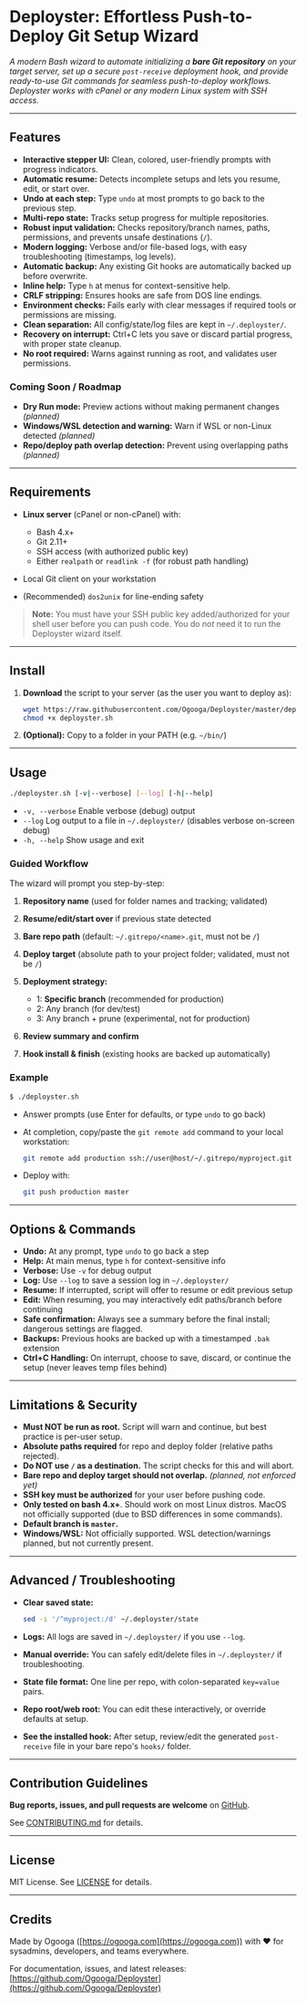 # Deployster: Effortless Push-to-Deploy Git Setup Wizard

*A modern Bash wizard to automate initializing a **bare Git repository** on your target server, set up a secure `post-receive` deployment hook, and provide ready-to-use Git commands for seamless push-to-deploy workflows. Deployster works with cPanel or any modern Linux system with SSH access.*

---

## Features

* **Interactive stepper UI:** Clean, colored, user-friendly prompts with progress indicators.
* **Automatic resume:** Detects incomplete setups and lets you resume, edit, or start over.
* **Undo at each step:** Type `undo` at most prompts to go back to the previous step.
* **Multi-repo state:** Tracks setup progress for multiple repositories.
* **Robust input validation:** Checks repository/branch names, paths, permissions, and prevents unsafe destinations (`/`).
* **Modern logging:** Verbose and/or file-based logs, with easy troubleshooting (timestamps, log levels).
* **Automatic backup:** Any existing Git hooks are automatically backed up before overwrite.
* **Inline help:** Type `h` at menus for context-sensitive help.
* **CRLF stripping:** Ensures hooks are safe from DOS line endings.
* **Environment checks:** Fails early with clear messages if required tools or permissions are missing.
* **Clean separation:** All config/state/log files are kept in `~/.deployster/`.
* **Recovery on interrupt:** Ctrl+C lets you save or discard partial progress, with proper state cleanup.
* **No root required:** Warns against running as root, and validates user permissions.

### Coming Soon / Roadmap

* **Dry Run mode:** Preview actions without making permanent changes *(planned)*
* **Windows/WSL detection and warning:** Warn if WSL or non-Linux detected *(planned)*
* **Repo/deploy path overlap detection:** Prevent using overlapping paths *(planned)*

---

## Requirements

* **Linux server** (cPanel or non-cPanel) with:

  * Bash 4.x+
  * Git 2.11+
  * SSH access (with authorized public key)
  * Either `realpath` or `readlink -f` (for robust path handling)
* Local Git client on your workstation
* (Recommended) `dos2unix` for line-ending safety

> **Note:** You must have your SSH public key added/authorized for your shell user before you can push code. You do *not* need it to run the Deployster wizard itself.

---

## Install

1. **Download** the script to your server (as the user you want to deploy as):

   ```bash
   wget https://raw.githubusercontent.com/Ogooga/Deployster/master/deployster.sh
   chmod +x deployster.sh
   ```

2. **(Optional):** Copy to a folder in your PATH (e.g. `~/bin/`)

---

## Usage

```bash
./deployster.sh [-v|--verbose] [--log] [-h|--help]
```

* `-v, --verbose`    Enable verbose (debug) output
* `--log`            Log output to a file in `~/.deployster/` (disables verbose on-screen debug)
* `-h, --help`       Show usage and exit

### Guided Workflow

The wizard will prompt you step-by-step:

1. **Repository name** (used for folder names and tracking; validated)
2. **Resume/edit/start over** if previous state detected
3. **Bare repo path** (default: `~/.gitrepo/<name>.git`, must not be `/`)
4. **Deploy target** (absolute path to your project folder; validated, must not be `/`)
5. **Deployment strategy:**

   * 1: **Specific branch** (recommended for production)
   * 2: Any branch (for dev/test)
   * 3: Any branch + prune (experimental, not for production)
6. **Review summary and confirm**
7. **Hook install & finish** (existing hooks are backed up automatically)

### Example

```bash
$ ./deployster.sh
```

* Answer prompts (use Enter for defaults, or type `undo` to go back)
* At completion, copy/paste the `git remote add` command to your local workstation:

  ```bash
  git remote add production ssh://user@host/~/.gitrepo/myproject.git
  ```
* Deploy with:

  ```bash
  git push production master
  ```

---

## Options & Commands

* **Undo:** At any prompt, type `undo` to go back a step
* **Help:** At main menus, type `h` for context-sensitive info
* **Verbose:** Use `-v` for debug output
* **Log:** Use `--log` to save a session log in `~/.deployster/`
* **Resume:** If interrupted, script will offer to resume or edit previous setup
* **Edit:** When resuming, you may interactively edit paths/branch before continuing
* **Safe confirmation:** Always see a summary before the final install; dangerous settings are flagged.
* **Backups:** Previous hooks are backed up with a timestamped `.bak` extension
* **Ctrl+C Handling:** On interrupt, choose to save, discard, or continue the setup (never leaves temp files behind)

---

## Limitations & Security

* **Must NOT be run as root.** Script will warn and continue, but best practice is per-user setup.
* **Absolute paths required** for repo and deploy folder (relative paths rejected).
* **Do NOT use `/` as a destination.** The script checks for this and will abort.
* **Bare repo and deploy target should not overlap.** *(planned, not enforced yet)*
* **SSH key must be authorized** for your user before pushing code.
* **Only tested on bash 4.x+**. Should work on most Linux distros. MacOS not officially supported (due to BSD differences in some commands).
* **Default branch is `master`.**
* **Windows/WSL:** Not officially supported. WSL detection/warnings planned, but not currently present.

---

## Advanced / Troubleshooting

* **Clear saved state:**

  ```bash
  sed -i '/^myproject:/d' ~/.deployster/state
  ```
* **Logs:**
  All logs are saved in `~/.deployster/` if you use `--log`.
* **Manual override:**
  You can safely edit/delete files in `~/.deployster/` if troubleshooting.
* **State file format:**
  One line per repo, with colon-separated `key=value` pairs.
* **Repo root/web root:**
  You can edit these interactively, or override defaults at setup.
* **See the installed hook:**
  After setup, review/edit the generated `post-receive` file in your bare repo's `hooks/` folder.

---

## Contribution Guidelines

**Bug reports, issues, and pull requests are welcome** on [GitHub](https://github.com/Ogooga/Deployster).

See [CONTRIBUTING.md](CONTRIBUTING.md) for details.

---

## License

MIT License. See [LICENSE](LICENSE) for details.

---

## Credits

Made by Ogooga ([https://ogooga.com](https://ogooga.com)) with ❤️ for sysadmins, developers, and teams everywhere.

For documentation, issues, and latest releases: [https://github.com/Ogooga/Deployster](https://github.com/Ogooga/Deployster)
